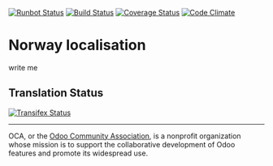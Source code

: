 [![Runbot Status](https://runbot.odoo-community.org/runbot/badge/flat/190/10.0.svg)](https://runbot.odoo-community.org/runbot/repo/github-com-oca-l10n-norway-201)
[![Build Status](https://travis-ci.org/OCA/l10n-norway.svg?branch=10.0)](https://travis-ci.org/OCA/l10n-norway)
[![Coverage Status](https://coveralls.io/repos/OCA/l10n-norway/badge.svg?branch=10.0&service=github)](https://coveralls.io/github/OCA/l10n-norway?branch=10.0)
[![Code Climate](https://codeclimate.com/github/OCA/l10n-norway/badges/gpa.svg)](https://codeclimate.com/github/OCA/l10n-norway)

# Norway localisation

write me

[//]: # (addons)
[//]: # (end addons)

Translation Status
------------------
[![Transifex Status](https://www.transifex.com/projects/p/OCA-l10n-norway-10-0/chart/image_png)](https://www.transifex.com/projects/p/OCA-l10n-norway-10-0)

----

OCA, or the [Odoo Community Association](http://odoo-community.org/), is a nonprofit organization whose
mission is to support the collaborative development of Odoo features and
promote its widespread use.
